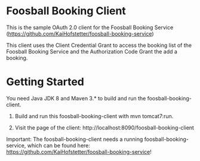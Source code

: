Foosball Booking Client
=======================

This is the sample OAuth 2.0 client for the Foosball Booking Service (https://github.com/KaiHofstetter/foosball-booking-service)

This client uses the Client Credential Grant to access the booking list of the Foosball Booking Service and the Authorization Code Grant the add a booking.

Getting Started
===============
You need Java JDK 8 and Maven 3.* to build and run the foosball-booking-client.

1. Build and run this foosball-booking-client with mvn tomcat7:run.

2. Visit the page of the client: http://localhost:8090/foosball-booking-client

Important: The foosball-booking-client needs a running foosball-booking-service, which can be found here: https://github.com/KaiHofstetter/foosball-booking-service!

